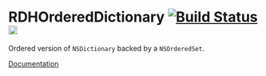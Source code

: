 RDHOrderedDictionary [![Build Status](https://travis-ci.org/rhodgkins/RDHOrderedDictionary.png?branch=master)](https://travis-ci.org/rhodgkins/RDHOrderedDictionary) <a href="http://badge.fury.io/co/RDHOrderedDictionary"><img src="https://badge.fury.io/co/RDHOrderedDictionary@2x.png" alt="Pod version" height="18"></a>
====================

Ordered version of `NSDictionary` backed by a `NSOrderedSet`.

[Documentation](http://cocoadocs.org/docsets/RDHOrderedDictionary/0.2.0/index.html)
